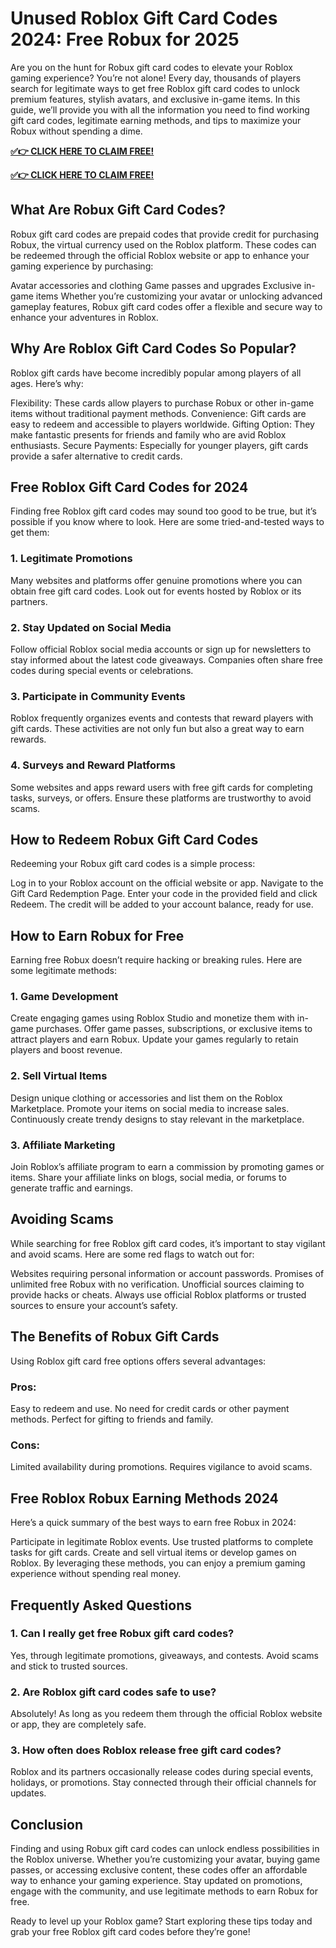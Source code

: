 # Unused Roblox Gift Card Codes 2024: Free Robux for 2025
Are you on the hunt for Robux gift card codes to elevate your Roblox gaming experience? You’re not alone! Every day, thousands of players search for legitimate ways to get free Roblox gift card codes to unlock premium features, stylish avatars, and exclusive in-game items. In this guide, we’ll provide you with all the information you need to find working gift card codes, legitimate earning methods, and tips to maximize your Robux without spending a dime.

**[✅👉 CLICK HERE TO CLAIM FREE!](https://givxo.com/robux-generator/)**

**[✅👉 CLICK HERE TO CLAIM FREE!](https://givxo.com/robux-generator/)**

## What Are Robux Gift Card Codes?
Robux gift card codes are prepaid codes that provide credit for purchasing Robux, the virtual currency used on the Roblox platform. These codes can be redeemed through the official Roblox website or app to enhance your gaming experience by purchasing:

Avatar accessories and clothing
Game passes and upgrades
Exclusive in-game items
Whether you’re customizing your avatar or unlocking advanced gameplay features, Robux gift card codes offer a flexible and secure way to enhance your adventures in Roblox.

## Why Are Roblox Gift Card Codes So Popular?
Roblox gift cards have become incredibly popular among players of all ages. Here’s why:

Flexibility: These cards allow players to purchase Robux or other in-game items without traditional payment methods.
Convenience: Gift cards are easy to redeem and accessible to players worldwide.
Gifting Option: They make fantastic presents for friends and family who are avid Roblox enthusiasts.
Secure Payments: Especially for younger players, gift cards provide a safer alternative to credit cards.

## Free Roblox Gift Card Codes for 2024
Finding free Roblox gift card codes may sound too good to be true, but it’s possible if you know where to look. Here are some tried-and-tested ways to get them:

### 1. Legitimate Promotions
Many websites and platforms offer genuine promotions where you can obtain free gift card codes. Look out for events hosted by Roblox or its partners.

### 2. Stay Updated on Social Media
Follow official Roblox social media accounts or sign up for newsletters to stay informed about the latest code giveaways. Companies often share free codes during special events or celebrations.

### 3. Participate in Community Events
Roblox frequently organizes events and contests that reward players with gift cards. These activities are not only fun but also a great way to earn rewards.

### 4. Surveys and Reward Platforms
Some websites and apps reward users with free gift cards for completing tasks, surveys, or offers. Ensure these platforms are trustworthy to avoid scams.

## How to Redeem Robux Gift Card Codes
Redeeming your Robux gift card codes is a simple process:

Log in to your Roblox account on the official website or app.
Navigate to the Gift Card Redemption Page.
Enter your code in the provided field and click Redeem.
The credit will be added to your account balance, ready for use.

## How to Earn Robux for Free
Earning free Robux doesn’t require hacking or breaking rules. Here are some legitimate methods:

### 1. Game Development
Create engaging games using Roblox Studio and monetize them with in-game purchases.
Offer game passes, subscriptions, or exclusive items to attract players and earn Robux.
Update your games regularly to retain players and boost revenue.
### 2. Sell Virtual Items
Design unique clothing or accessories and list them on the Roblox Marketplace.
Promote your items on social media to increase sales.
Continuously create trendy designs to stay relevant in the marketplace.
### 3. Affiliate Marketing
Join Roblox’s affiliate program to earn a commission by promoting games or items.
Share your affiliate links on blogs, social media, or forums to generate traffic and earnings.

## Avoiding Scams
While searching for free Roblox gift card codes, it’s important to stay vigilant and avoid scams. Here are some red flags to watch out for:

Websites requiring personal information or account passwords.
Promises of unlimited free Robux with no verification.
Unofficial sources claiming to provide hacks or cheats.
Always use official Roblox platforms or trusted sources to ensure your account’s safety.

## The Benefits of Robux Gift Cards
Using Roblox gift card free options offers several advantages:

### Pros:
Easy to redeem and use.
No need for credit cards or other payment methods.
Perfect for gifting to friends and family.
### Cons:
Limited availability during promotions.
Requires vigilance to avoid scams.

## Free Roblox Robux Earning Methods 2024
Here’s a quick summary of the best ways to earn free Robux in 2024:

Participate in legitimate Roblox events.
Use trusted platforms to complete tasks for gift cards.
Create and sell virtual items or develop games on Roblox.
By leveraging these methods, you can enjoy a premium gaming experience without spending real money.

## Frequently Asked Questions
### 1. Can I really get free Robux gift card codes?
Yes, through legitimate promotions, giveaways, and contests. Avoid scams and stick to trusted sources.

### 2. Are Roblox gift card codes safe to use?
Absolutely! As long as you redeem them through the official Roblox website or app, they are completely safe.

### 3. How often does Roblox release free gift card codes?
Roblox and its partners occasionally release codes during special events, holidays, or promotions. Stay connected through their official channels for updates.

## Conclusion

Finding and using Robux gift card codes can unlock endless possibilities in the Roblox universe. Whether you’re customizing your avatar, buying game passes, or accessing exclusive content, these codes offer an affordable way to enhance your gaming experience. Stay updated on promotions, engage with the community, and use legitimate methods to earn Robux for free.

Ready to level up your Roblox game? Start exploring these tips today and grab your free Roblox gift card codes before they’re gone!
